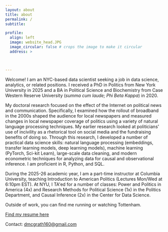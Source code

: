```yaml
---
layout: about
title: about
permalink: /
subtitle: 

profile:
  align: left
  image: website_head.JPG
  image_circular: false # crops the image to make it circular
  address: >
    


---
```



Welcome! I am an NYC-based data scientist seeking a job in data science, analytics, or related positions. I received a PhD in Politics from New York University in 2025 and a BA in Political Science and Biochemistry from Case Western Reserve University (_summa cum laude; Phi Beta Kappa_) in 2020.

My doctoral research focused on the effect of the Internet on political news and communication. Specifically, I examined how the rollout of broadband in the 2000s shaped the audience for local newspapers and measured changes in local newspaper coverage of politics using a variety of natural language processing techniques. My earlier research looked at politicians' use of incivility as a rhetorical tool on social media and the fundraising benefits of doing so. Through this research, I developed a number of practical data science skills: natural language processing (embeddings, transfer learning models, deep learning models), machine learning (PyTorch, Sci-kit Learn), large-scale data cleaning, and modern econometric techniques for analyzing data for causal and observational inference. I am proficient in R, Python, and SQL.

During the 2025-26 academic year, I am a part-time instructor at Columbia University, teaching Introduction to American Politics (Lectures Mon/Wed at 6:10pm EST). At NYU, I TA'ed for a number of classes: Power and Politics in America (4x) and Research Methods for Political Science (1x) in the Politics Department, and Causal Inference (2x) in the Center for Data Science. 

Outside of work, you can find me running or watching Tottenham.

[Find my resume here](https://www.dropbox.com/scl/fi/xr54y6uxmai259xsmpi60/McGrath_Resume_2025.pdf?rlkey=ontsd7yv2wn5mc80kxiolibg0&st=tv14oyzk&dl=0)

Contact: dmcgrath160@gmail.com

